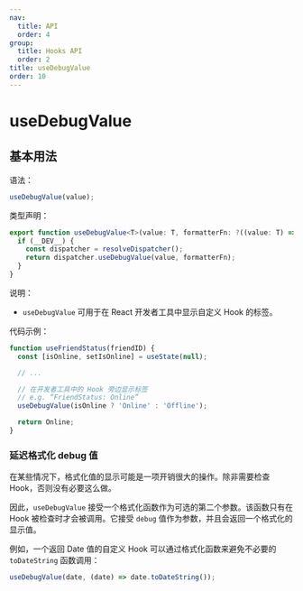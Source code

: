 ```yaml
---
nav:
  title: API
  order: 4
group:
  title: Hooks API
  order: 2
title: useDebugValue
order: 10
---
```


# useDebugValue

## 基本用法

语法：

```js
useDebugValue(value);
```

类型声明：

```ts
export function useDebugValue<T>(value: T, formatterFn: ?((value: T) => mixed)): void {
  if (__DEV__) {
    const dispatcher = resolveDispatcher();
    return dispatcher.useDebugValue(value, formatterFn);
  }
}
```

说明：

- `useDebugValue` 可用于在 React 开发者工具中显示自定义 Hook 的标签。

代码示例：

```js
function useFriendStatus(friendID) {
  const [isOnline, setIsOnline] = useState(null);

  // ...

  // 在开发者工具中的 Hook 旁边显示标签
  // e.g. “FriendStatus: Online”
  useDebugValue(isOnline ? 'Online' : 'Offline');

  return Online;
}
```

### 延迟格式化 debug 值

在某些情况下，格式化值的显示可能是一项开销很大的操作。除非需要检查 Hook，否则没有必要这么做。

因此，`useDebugValue` 接受一个格式化函数作为可选的第二个参数。该函数只有在 Hook 被检查时才会被调用。它接受 `debug` 值作为参数，并且会返回一个格式化的显示值。

例如，一个返回 Date 值的自定义 Hook 可以通过格式化函数来避免不必要的 `toDateString` 函数调用：

```js
useDebugValue(date, (date) => date.toDateString());
```
